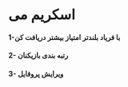 # اسکریم می
#### 1-با فریاد بلندتر امتیاز بیشتر دریافت کن
#### 2- رتبه بندی بازیکنان
#### 3- ویرایش پروفایل




